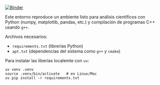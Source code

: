 [![Binder](https://mybinder.org/badge_logo.svg)](https://mybinder.org/v2/gh/johhanz099/IntroSubat/main?urlpath=lab)

Este entorno reproduce un ambiente listo para análisis científicos con Python (numpy, matplotlib, pandas, etc.) y compilación de programas C++ usando `g++`.

Archivos necesarios:
- `requirements.txt` (librerías Python)
- `apt.txt` (dependencias del sistema como `g++` y `cmake`)


Para instalar las liberías localemte con `uv`:

    uv venv .venv
    source .venv/bin/activate   # en Linux/Mac
    uv pip install -r requirements.txt